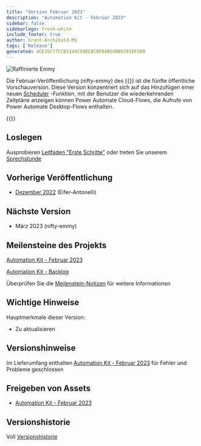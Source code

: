 ```yaml
---
title: "Version Februar 2023"
description: "Automation Kit - Februar 2023"
sidebar: false
sidebarlogo: fresh-white
include_footer: true
author: Grant-Archibald-MS
tags: ['Release']
generated: 4CE35C77CCB1144C59EC8C0F04B249B6701EF2B9
---
```


![Raffinierte Emmy](/images/nifty-emmy.png)

Die Februar-Veröffentlichung (nifty-emmy) des {{<product-name>}} ist die fünfte öffentliche Vorschauversion. Diese Version konzentriert sich auf das Hinzufügen einer neuen [Scheduler](/de/features/scheduler) -Funktion, mit der Benutzer die wiederkehrenden Zeitpläne anzeigen können Power Automate Cloud-Flows, die Aufrufe von Power Automate Desktop-Flows enthalten.

{{<questions name="/content/de/releases/february-2023.json" completed="Vielen Dank für Ihr Feedback" showNavigationButtons="false" locale="de">}}

## Loslegen

Ausprobieren [Leitfaden "Erste Schritte"](/de/get-started) oder treten Sie unserem [Sprechstunde](/de/office-hours)

## Vorherige Veröffentlichung

- [Dezember 2022](/de/releases/december-2022) (Eifer-Antonelli)

## Nächste Version

- März 2023 (nifty-emmy)

## Meilensteine des Projekts

[Automation Kit - Februar 2023](https://github.com/orgs/microsoft/projects/486/views/9)

[Automation Kit - Backlog](https://github.com/orgs/microsoft/projects/486/views/1)

Überprüfen Sie die [Meilenstein-Notizen](/de/releases/milestones) für weitere Informationen

## Wichtige Hinweise

Hauptmerkmale dieser Version:

- Zu aktualisieren

## Versionshinweise

Im Lieferumfang enthalten [Automation Kit - Februar 2023](https://github.com/microsoft/powercat-automation-kit/releases/tag/AutomationKit-February2023) für Fehler und Probleme geschlossen

## Freigeben von Assets

- [Automation Kit - Februar 2023](https://github.com/microsoft/powercat-automation-kit/releases/tag/AutomationKit-February2023)

## Versionshistorie

Voll [Versionshistorie](/de/releases)


